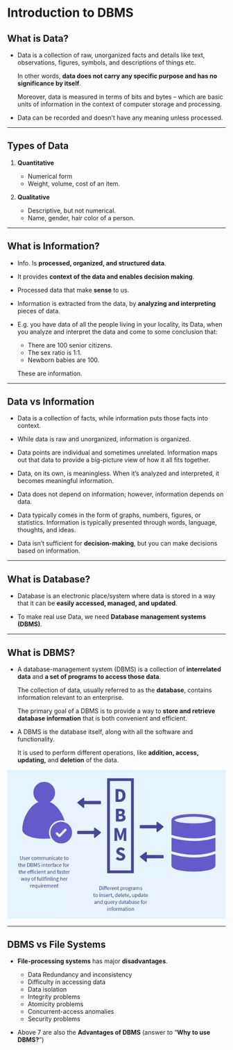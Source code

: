 # Introduction to DBMS

## What is Data?

- Data is a collection of raw, unorganized facts and details like text, observations, figures, symbols, and descriptions of things etc.

  In other words, **data does not carry any specific purpose and has no significance by itself**.

  Moreover, data is measured in terms of bits and bytes – which are basic units of information in the context of computer storage and processing.

- Data can be recorded and doesn’t have any meaning unless processed.

---

## Types of Data

1. **Quantitative**
   - Numerical form
   - Weight, volume, cost of an item.

2. **Qualitative**
   - Descriptive, but not numerical.
   - Name, gender, hair color of a person.

---

## What is Information?

- Info. Is **processed, organized, and structured data**.

- It provides **context of the data and enables decision making**.

- Processed data that make **sense** to us.

- Information is extracted from the data, by **analyzing and interpreting** pieces of data.

- E.g. you have data of all the people living in your locality, its Data, when you analyze and interpret the data and come to some conclusion that:
  - There are 100 senior citizens.
  - The sex ratio is 1:1.
  - Newborn babies are 100.
  
  These are information.

---

## Data vs Information

- Data is a collection of facts, while information puts those facts into context.

- While data is raw and unorganized, information is organized.

- Data points are individual and sometimes unrelated. Information maps out that data to provide a big-picture view of how it all fits together.

- Data, on its own, is meaningless. When it’s analyzed and interpreted, it becomes meaningful information.

- Data does not depend on information; however, information depends on data.

- Data typically comes in the form of graphs, numbers, figures, or statistics. Information is typically presented through words, language, thoughts, and ideas.

- Data isn’t sufficient for **decision-making**, but you can make decisions based on information.

---

## What is Database?

- Database is an electronic place/system where data is stored in a way that it can be **easily accessed, managed, and updated**.

- To make real use Data, we need **Database management systems (DBMS)**.

---

## What is DBMS?

- A database-management system (DBMS) is a collection of **interrelated data** and **a set of programs to access those data**.

  The collection of data, usually referred to as the **database**, contains information relevant to an enterprise.

  The primary goal of a DBMS is to provide a way to **store and retrieve database information** that is both convenient and efficient.

- A DBMS is the database itself, along with all the software and functionality.

  It is used to perform different operations, like **addition, access, updating,** and **deletion** of the data.

<p align="center">
  <img src="https://github.com/SAURABHSINGHDHAMI/Bove-Labbar/blob/main/DBMS/DBMS%20Diagrams/What%20is%20DBMS.jpg" alt="What is DBMS">
</p>

---

## DBMS vs File Systems

- **File-processing systems** has major **disadvantages**.
  - Data Redundancy and inconsistency
  - Difficulty in accessing data
  - Data isolation
  - Integrity problems
  - Atomicity problems
  - Concurrent-access anomalies
  - Security problems

- Above 7 are also the **Advantages of DBMS** (answer to “**Why to use DBMS?**”)

